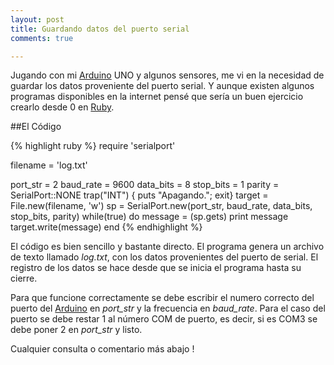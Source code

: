 ```yaml
---
layout: post
title: Guardando datos del puerto serial 
comments: true

---
```


Jugando con mi [Arduino](http://www.arduino.cc/) UNO y algunos sensores, me vi en la necesidad de guardar los datos proveniente del puerto serial. Y
aunque existen algunos programas disponibles en la internet pensé que sería un buen ejercicio crearlo desde 0 en  [Ruby](https://www.ruby-lang.org/es/).

##El Código

{% highlight ruby  %}
require 'serialport'

filename = 'log.txt'

port_str  = 2
baud_rate = 9600
data_bits = 8
stop_bits = 1
parity    = SerialPort::NONE
 trap("INT") { puts "Apagando."; exit}
target = File.new(filename, 'w')
sp = SerialPort.new(port_str, baud_rate, data_bits, stop_bits, parity)
while(true) do
  message = (sp.gets)
   print message
  target.write(message)
 end
{% endhighlight %}

El código es bien sencillo y bastante directo. El programa genera un archivo de texto  llamado *log.txt*, con los datos provenientes del puerto de serial.
El registro de los datos se hace desde que se inicia el programa hasta su cierre.


Para que funcione correctamente se debe escribir el numero correcto del puerto del [Arduino](http://www.arduino.cc/) en *port\_str* y la frecuencia en *baud\_rate*. Para el caso del puerto se debe restar 1 al número COM de puerto, es decir, si es COM3 se debe poner 2 en *port\_str* y listo.

Cualquier consulta o comentario más abajo !
